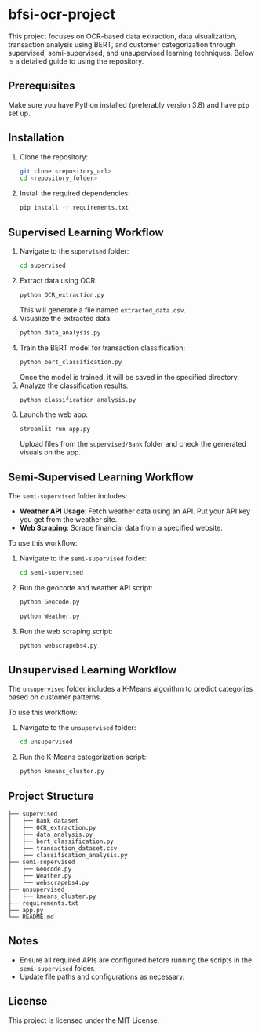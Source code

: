 # bfsi-ocr-project

This project focuses on OCR-based data extraction, data visualization, transaction analysis using BERT, and customer categorization through supervised, semi-supervised, and unsupervised learning techniques. Below is a detailed guide to using the repository.

## Prerequisites
Make sure you have Python installed (preferably version 3.8) and have `pip` set up.

## Installation
1. Clone the repository:
   ```bash
   git clone <repository_url>
   cd <repository_folder>
   ```
2. Install the required dependencies:
   ```bash
   pip install -r requirements.txt
   ```

## Supervised Learning Workflow
1. Navigate to the `supervised` folder:
   ```bash
   cd supervised
   ```
2. Extract data using OCR:
   ```bash
   python OCR_extraction.py
   ```
   This will generate a file named `extracted_data.csv`.
3. Visualize the extracted data:
   ```bash
   python data_analysis.py
   ```
4. Train the BERT model for transaction classification:
   ```bash
   python bert_classification.py 
   ```
   Once the model is trained, it will be saved in the specified directory.
5. Analyze the classification results:
   ```bash
   python classification_analysis.py
   ```
6. Launch the web app:
   ```bash
   streamlit run app.py
   ```
   Upload files from the `supervised/Bank` folder and check the generated visuals on the app.

## Semi-Supervised Learning Workflow
The `semi-supervised` folder includes:
- **Weather API Usage**: Fetch weather data using an API. Put your API key you get from the weather site.
- **Web Scraping**: Scrape financial data from a specified website.

To use this workflow:
1. Navigate to the `semi-supervised` folder:
   ```bash
   cd semi-supervised
   ```
2. Run the geocode and weather API script:
   ```bash
   python Geocode.py
   ```
   ```bash
   python Weather.py
   ```
3. Run the web scraping script:
   ```bash
   python webscrapebs4.py
   ```

## Unsupervised Learning Workflow
The `unsupervised` folder includes a K-Means algorithm to predict categories based on customer patterns.

To use this workflow:
1. Navigate to the `unsupervised` folder:
   ```bash
   cd unsupervised
   ```
2. Run the K-Means categorization script:
   ```bash
   python kmeans_cluster.py
   ```

## Project Structure
```
├── supervised
│   ├── Bank dataset
│   ├── OCR_extraction.py
│   ├── data_analysis.py
│   ├── bert_classification.py
│   ├── transaction_dataset.csv
│   ├── classification_analysis.py
├── semi-supervised
│   ├── Geocode.py
│   ├── Weather.py
│   └── webscrapebs4.py
├── unsupervised
│   ├── kmeans_cluster.py
├── requirements.txt
├── app.py
└── README.md
```

## Notes
- Ensure all required APIs are configured before running the scripts in the `semi-supervised` folder.
- Update file paths and configurations as necessary.

## License
This project is licensed under the MIT License.

